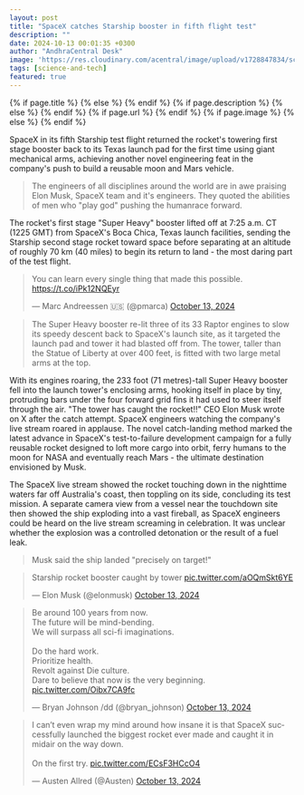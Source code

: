 ```yaml
---
layout: post
title: "SpaceX catches Starship booster in fifth flight test"
description: ""
date: 2024-10-13 00:01:35 +0300
author: "AndhraCentral Desk"
image: 'https://res.cloudinary.com/acentral/image/upload/v1728847834/science/Super_20Heavy_20d_makx3j.gif'
tags: [science-and-tech]
featured: true
---
```


<meta content="{{ site.title }}" property="og:site_name">
{% if page.title %}
  <meta content="{{ page.title }}" property="og:title">
{% else %}
  <meta content="{{ site.title }}" property="og:title">
{% endif %}
{% if page.description %}
  <meta content="{{ page.description }}" property="og:description">
{% else %}
  <meta content="{{ site.description }}" property="og:description">
{% endif %}
{% if page.url %}
  <meta content="{{ site.url }}{{ page.url }}" property="og:url">
{% endif %}
{% if page.image %}
  <meta content="https://res.cloudinary.com/acentral/image/upload/v1728847913/science/108046937-1728823504199-starship_sh_booster_catch_zi996z.jpg" property="og:image">
{% else %}
  <meta content="{{ site.url }}/images/og.png" property="og:image">
{% endif %}


SpaceX in its fifth Starship test flight returned the rocket's towering first stage booster back to its Texas launch pad for the first time using giant mechanical arms, achieving another novel engineering feat in the company's push to build a reusable moon and Mars vehicle.

> The engineers of all disciplines around the world are in awe praising Elon Musk, SpaceX team and it's engineers. They quoted the abilities of men who "play god" pushing the humanrace forward. 

The rocket's first stage "Super Heavy" booster lifted off at 7:25 a.m. CT (1225 GMT) from SpaceX's Boca Chica, Texas launch facilities, sending the Starship second stage rocket toward space before separating at an altitude of roughly 70 km (40 miles) to begin its return to land - the most daring part of the test flight.

<blockquote class="twitter-tweet"><p lang="en" dir="ltr">You can learn every single thing that made this possible. <a href="https://t.co/iPk12NQEyr">https://t.co/iPk12NQEyr</a></p>&mdash; Marc Andreessen 🇺🇸 (@pmarca) <a href="https://twitter.com/pmarca/status/1845488033753350164?ref_src=twsrc%5Etfw">October 13, 2024</a></blockquote> <script async src="https://platform.twitter.com/widgets.js" charset="utf-8"></script>

> The Super Heavy booster re-lit three of its 33 Raptor engines to slow its speedy descent back to SpaceX's launch site, as it targeted the launch pad and tower it had blasted off from. The tower, taller than the Statue of Liberty at over 400 feet, is fitted with two large metal arms at the top.

With its engines roaring, the 233 foot (71 metres)-tall Super Heavy booster fell into the launch tower's enclosing arms, hooking itself in place by tiny, protruding bars under the four forward grid fins it had used to steer itself through the air.
"The tower has caught the rocket!!" CEO Elon Musk wrote on X after the catch attempt. SpaceX engineers watching the company's live stream roared in applause.
The novel catch-landing method marked the latest advance in SpaceX's test-to-failure development campaign for a fully reusable rocket designed to loft more cargo into orbit, ferry humans to the moon for NASA and eventually reach Mars - the ultimate destination envisioned by Musk.

The SpaceX live stream showed the rocket touching down in the nighttime waters far off Australia's coast, then toppling on its side, concluding its test mission.
A separate camera view from a vessel near the touchdown site then showed the ship exploding into a vast fireball, as SpaceX engineers could be heard on the live stream screaming in celebration. It was unclear whether the explosion was a controlled detonation or the result of a fuel leak.

> Musk said the ship landed "precisely on target!"

<blockquote class="twitter-tweet"><p lang="en" dir="ltr">Starship rocket booster caught by tower <a href="https://t.co/aOQmSkt6YE">pic.twitter.com/aOQmSkt6YE</a></p>&mdash; Elon Musk (@elonmusk) <a href="https://twitter.com/elonmusk/status/1845467052443828579?ref_src=twsrc%5Etfw">October 13, 2024</a></blockquote> <script async src="https://platform.twitter.com/widgets.js" charset="utf-8"></script>

<blockquote class="twitter-tweet"><p lang="en" dir="ltr">Be around 100 years from now. <br>The future will be mind-bending.<br>We will surpass all sci-fi imaginations.<br><br>Do the hard work. <br>Prioritize health. <br>Revolt against Die culture. <br>Dare to believe that now is the very beginning. <a href="https://t.co/Oibx7CA9fc">pic.twitter.com/Oibx7CA9fc</a></p>&mdash; Bryan Johnson /dd (@bryan_johnson) <a href="https://twitter.com/bryan_johnson/status/1845515562375585815?ref_src=twsrc%5Etfw">October 13, 2024</a></blockquote> <script async src="https://platform.twitter.com/widgets.js" charset="utf-8"></script>

<blockquote class="twitter-tweet"><p lang="en" dir="ltr">I can’t even wrap my mind around how insane it is that SpaceX successfully launched the biggest rocket ever made and caught it in midair on the way down.<br><br>On the first try. <a href="https://t.co/ECsF3HCcO4">pic.twitter.com/ECsF3HCcO4</a></p>&mdash; Austen Allred (@Austen) <a href="https://twitter.com/Austen/status/1845466197938274762?ref_src=twsrc%5Etfw">October 13, 2024</a></blockquote> <script async src="https://platform.twitter.com/widgets.js" charset="utf-8"></script>